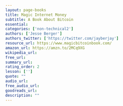```yaml
---
layout: page-books
title: Magic Internet Money
subtitle: A Book About Bitcoin
essential: 
categories: ['non-technical2']
authors: ['Jesse Berger']
authors_twitter: ['https://twitter.com/jayberjay']
resource_url: https://www.magicbitcoinbook.com/
amazon_url: https://amzn.to/2MCq9XG
wikipedia_url: 
free_url: 
summary_url: 
rating_order: 2
lesson: ['']
quote: ""
audio_url: 
free_audio_url: 
goodreads_url: 
description: ""
---
```

